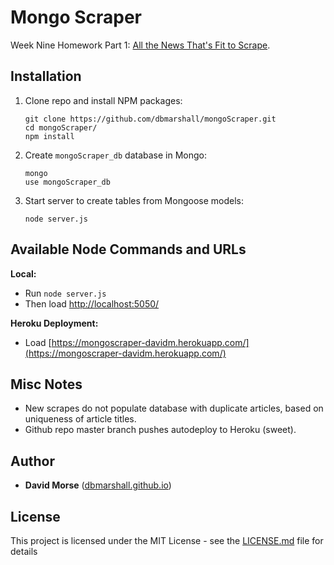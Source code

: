 # Mongo Scraper

Week Nine Homework Part 1: [All the News That's Fit to Scrape](http://ucb.bootcampcontent.com/UCB-Coding-Bootcamp/09-11-2017-UCB-Class-Repository-FSF-FT/blob/master/09-week/homework/part-1/homework_instructions.md).

## Installation

1. Clone repo and install NPM packages:

    ```
    git clone https://github.com/dbmarshall/mongoScraper.git
    cd mongoScraper/
    npm install 
    ```

3. Create `mongoScraper_db` database in Mongo: 

    ```
    mongo
    use mongoScraper_db
    ```

4. Start server to create tables from Mongoose models:

    ```
    node server.js
    ```

## Available Node Commands and URLs

**Local:** 

* Run `node server.js` 
* Then load [http://localhost:5050/](http://localhost:5050/)

**Heroku Deployment:** 

* Load [https://mongoscraper-davidm.herokuapp.com/](https://mongoscraper-davidm.herokuapp.com/)

## Misc Notes

* New scrapes do not populate database with duplicate articles, based on uniqueness of article titles. 
* Github repo master branch pushes autodeploy to Heroku (sweet).

## Author

* **David Morse** ([dbmarshall.github.io](https://dbmarshall.github.io))

## License

This project is licensed under the MIT License - see the [LICENSE.md](LICENSE.md) file for details

